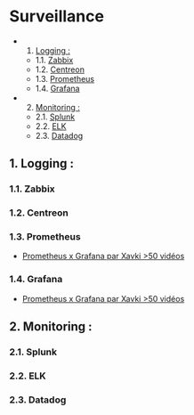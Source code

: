 # Surveillance
<!-- vscode-markdown-toc -->
* 1. [Logging :](#Logging:)
	* 1.1. [Zabbix](#Zabbix)
	* 1.2. [Centreon](#Centreon)
	* 1.3. [Prometheus](#Prometheus)
	* 1.4. [Grafana](#Grafana)
* 2. [Monitoring :](#Monitoring:)
	* 2.1. [Splunk](#Splunk)
	* 2.2. [ELK](#ELK)
	* 2.3. [Datadog](#Datadog)

<!-- vscode-markdown-toc-config
	numbering=true
	autoSave=true
	/vscode-markdown-toc-config -->
<!-- /vscode-markdown-toc -->
##  1. <a name='Logging:'></a>Logging :

###  1.1. <a name='Zabbix'></a>Zabbix

###  1.2. <a name='Centreon'></a>Centreon

###  1.3. <a name='Prometheus'></a>Prometheus
- [Prometheus x Grafana par Xavki >50 vidéos](https://xavki.blog/prometheus-grafana-tutoriaux-francais/)

###  1.4. <a name='Grafana'></a>Grafana
- [Prometheus x Grafana par Xavki >50 vidéos](https://xavki.blog/prometheus-grafana-tutoriaux-francais/)

##  2. <a name='Monitoring:'></a>Monitoring :

###  2.1. <a name='Splunk'></a>Splunk

###  2.2. <a name='ELK'></a>ELK

###  2.3. <a name='Datadog'></a>Datadog
